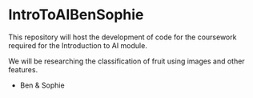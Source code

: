# IntroToAIBenSophie

This repository will host the development of code for the coursework required for the Introduction to AI module.

We will be researching the classification of fruit using images and other features.

- Ben & Sophie